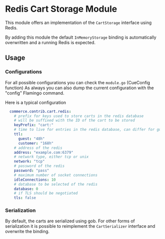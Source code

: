 # Redis Cart Storage Module

This module offers an implementation of the `CartStorage` interface using Redis.

By adding this module the default `InMemoryStorage` binding is automatically overwritten and a running Redis is expected.

## Usage

### Configurations

For all possible configurations you can check the `module.go` (CueConfig function)
As always you can also dump the current configuration with the "config" Flamingo command.

Here is a typical configuration
```yaml
  commerce.contrib.cart.redis:
    # prefix for keys used to store carts in the redis database
    # will be suffixed with the ID of the cart to be stored
    keyPrefix: "cart:"
    # time to live for entries in the redis database, can differ for guests and logged-in customers
    ttl: 
      guest: "48h"
      customer: "168h"
    # address of the redis  
    address: "example.com:6379"
    # network type, either tcp or unix
    network: "tcp"
    # password of the redis
    password: "pass"
    # maximum number of socket connections
    idleConnections: 10
    # database to be selected of the redis
    database: 0
    # if TLS should be negotiated
    tls: false
```

### Serialization

By default, the carts are serialized using gob.
For other forms of serialization it is possible to reimplement the `CartSerializer` interface and overwrite the binding.

